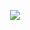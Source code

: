 <p align="center">
  <img src="https://raw.githubusercontent.com/ScryptikDev/.github/main/profile/Scryptiks.png">
</p>
